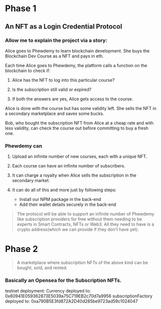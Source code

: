 # Phase 1

## An NFT as a Login Credential Protocol

### Allow me to explain the project via a story:

Alice goes to Phewdemy to learn blockchain development. She buys the Blockchain Dev Course as a NFT and pays in eth.

Each time Alice goes to Phewdemy, the platform calls a function on the blockchain to check if:

1. Alice has the NFT to log into this particular course?

2. Is the subscription still valid or expired?

3. If both the answers are yes, Alice gets access to the course.

Alice is done with the course but has some validity left. She sells the NFT in a secondary marketplace and saves some bucks.

Bob, who bought the subscription NFT from Alice at a cheap rate and with less validity, can check the course out before committing to buy a fresh one.

### Phewdemy can

1. Upload an infinite number of new courses, each with a unique NFT.

2. Each course can have an infinite number of subscribers.

3. It can charge a royalty when Alice sells the subscription in the secondary market.

4. It can do all of this and more just by following steps:

   - Install our NPM package in the back-end
   - Add their wallet details securely in the back-end

> The protocol will be able to support an infinite number of Phewdemy like subscription providers for free without them needing to be experts in Smart Contracts, NFTs or Web3. All they need to have is a crypto address(which we can provide if they don't have yet).

# Phase 2

> A marketplace where subscription NFTs of the above kind can be bought, sold, and rented.

### Basically an Opensea for the Subscription NFTs.

testnet deployment:
Currency deployed to: 0x60941E059362873E5039a75C719EB2c70d7a9956
subscriptionFactory deployed to: 0xa790B5E3fd872A2D40d285be9723ad59c1024047

